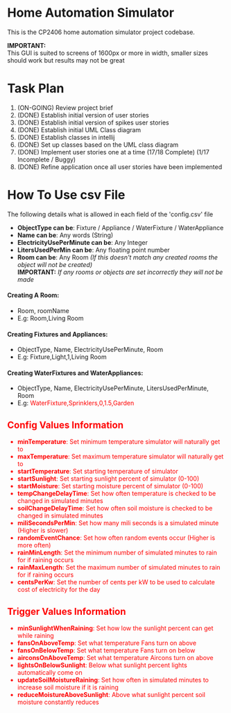 # Home Automation Simulator
This is the CP2406 home automation simulator project codebase.  

**IMPORTANT:**  
This GUI is suited to screens of 1600px or more in width, smaller sizes should work but results may not be great
# Task Plan
1. (ON-GOING) Review project brief 
2. (DONE) Establish initial version of user stories 
3. (DONE) Establish initial version of spikes user stories 
4. (DONE) Establish initial UML Class diagram
5. (DONE) Establish classes in intellij
6. (DONE) Set up classes based on the UML class diagram
7. (DONE) Implement user stories one at a time (17/18 Complete) (1/17 Incomplete / Buggy)
8. (DONE) Refine application once all user stories have been implemented


# How To Use csv File
The following details what is allowed in each field of  the 'config.csv' file
- **ObjectType can be**: Fixture / Appliance / WaterFixture / WaterAppliance
- **Name can be**: Any words (String)
- **ElectricityUsePerMinute can be**: Any Integer
- **LitersUsedPerMin can be**: Any floating point number
- **Room can be**: Any Room *(If this doesn't match any created rooms the object will not be created)*  
**IMPORTANT:** _If any rooms or objects are set incorrectly they will not be made_

#### Creating A Room:
- Room, roomName
- E.g: Room,Living Room
#### Creating Fixtures and Appliances:
- ObjectType, Name, ElectricityUsePerMinute, Room
- E.g: Fixture,Light,1,Living Room
#### Creating WaterFixtures and WaterAppliances:
- ObjectType, Name, ElectricityUsePerMinute, LitersUsedPerMinute, Room
- E.g: <font color="red">WaterFixture,Sprinklers,0,1.5,Garden
## Config Values Information 
- **minTemperature**: Set minimum temperature simulator will naturally get to
- **maxTemperature**: Set maximum temperature simulator will naturally get to
- **startTemperature**: Set starting temperature of simulator
- **startSunlight**: Set starting sunlight percent of simulator (0-100)
- **startMoisture**: Set starting moisture percent of simulator (0-100)
- **tempChangeDelayTime**: Set how often temperature is checked to be changed in simulated minutes 
- **soilChangeDelayTime**: Set how often soil moisture is checked to be changed in simulated minutes 
- **miliSecondsPerMin**: Set how many mili seconds is a simulated minute (Higher is slower)
- **randomEventChance**: Set how often random events occur (Higher is more often)
- **rainMinLength**: Set the minimum number of simulated minutes to rain for if raining occurs
- **rainMaxLength**: Set the maximum number of simulated minutes to rain for if raining occurs
- **centsPerKw**: Set the number of cents per kW to be used to calculate cost of electricity for the day
## Trigger Values Information
- **minSunlightWhenRaining**: Set how low the sunlight percent can get while raining
- **fansOnAboveTemp**: Set what temperature Fans turn on above
- **fansOnBelowTemp**: Set what temperature Fans turn on below
- **airconsOnAboveTemp**: Set what temperature Aircons turn on above
- **lightsOnBelowSunlight**: Below what sunlight percent lights automatically come on
- **updateSoilMoistureRaining**: Set how often in simulated minutes to increase soil moisture if it is raining
- **reduceMoistureAboveSunlight**: Above what sunlight percent soil moisture constantly reduces